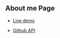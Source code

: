 ## About me Page

- [Live demo](https://pekseneren.github.io/react-about-me/)

- [Github API](https://docs.github.com/en/rest)
